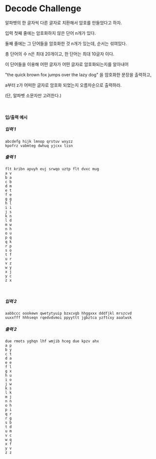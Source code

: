 # Decode Challenge

알파벳의 한 글자씩 다른 글자로 치환해서 암호를 만들었다고 하자.

입력 첫째 줄에는 암호화하지 않은 단어 n개가 있다.

둘째 줄에는 그 단어들을 암호화한 것 n개가 있는데, 순서는 섞여있다.

총 단어의 수 n은 최대 20개이고, 한 단어는 최대 10글자 이다.

이 단어들을 이용해 어떤 글자가 어떤 글자로 암호화되는지를 알아내어

"the quick brown fox jumps over the lazy dog" 을 암호화한 문장을 출력하고,

a부터 z가 어떠한 글자로 암호화 되었는지 오름차순으로 출력하라.

(단, 알파벳 소문자만 고려한다.)

<br>

#### 입/출력 예시

##### 입력 1
```
abcdefg hijk lmnop qrstuv wxyzz
kpofrz vabmteg dwhuq yjcxx lisn
```
##### 출력 1
```
flt kribn apuyh euj srwqo uztp flt dvxc mug
a v
b a
c b
d m
e t
f e
g g
h l
i i
j s
k n
l d
m w
n h
o u
p q
q k
r p
s o
t f
u r
v z
w y
x j
y c
z x
```

<br>

##### 입력 2
```
aabbccc oookewn qwetytyuip bzxcvgb hhggxxx dddfjkl mrszcvd
uuxxfff hhhseqn rqedvdvmoi ppyyttt jgbztca yzftcxy aaalwsk
```
##### 출력 2
```
due rmots yghqn lhf wmjib hceg due kpzv ahx
a p
b y
c t
d a
e e
f l
g x
h u
i o
j w
k s
l k
m j
n n
o h
p i
q r
r g
s b
t d
u m
v c
w q
x f
y v
z z
```